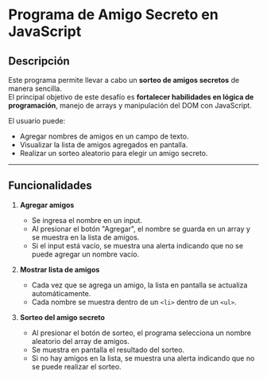 # Programa de Amigo Secreto en JavaScript

## Descripción
Este programa permite llevar a cabo un **sorteo de amigos secretos** de manera sencilla.  
El principal objetivo de este desafío es **fortalecer habilidades en lógica de programación**, manejo de arrays y manipulación del DOM con JavaScript.

El usuario puede:
- Agregar nombres de amigos en un campo de texto.
- Visualizar la lista de amigos agregados en pantalla.
- Realizar un sorteo aleatorio para elegir un amigo secreto.

---

## Funcionalidades

1. **Agregar amigos**
   - Se ingresa el nombre en un input.
   - Al presionar el botón "Agregar", el nombre se guarda en un array y se muestra en la lista de amigos.
   - Si el input está vacío, se muestra una alerta indicando que no se puede agregar un nombre vacío.

2. **Mostrar lista de amigos**
   - Cada vez que se agrega un amigo, la lista en pantalla se actualiza automáticamente.
   - Cada nombre se muestra dentro de un `<li>` dentro de un `<ul>`.

3. **Sorteo del amigo secreto**
   - Al presionar el botón de sorteo, el programa selecciona un nombre aleatorio del array de amigos.
   - Se muestra en pantalla el resultado del sorteo.
   - Si no hay amigos en la lista, se muestra una alerta indicando que no se puede realizar el sorteo.
